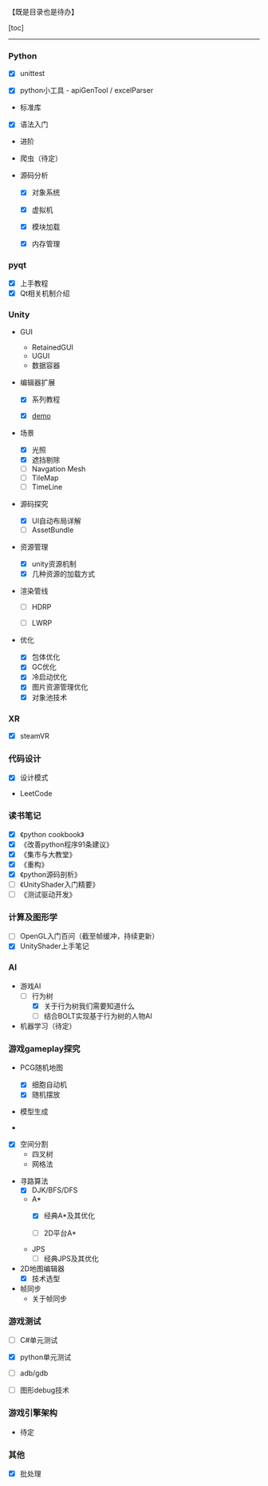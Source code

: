【既是目录也是待办】

[toc]

---

### Python

- [x] unittest

- [x] python小工具 - apiGenTool / excelParser

- 标准库

- [x] 语法入门

- 进阶

- 爬虫（待定）

- 源码分析
  - [x] 对象系统

  - [x] 虚拟机

  - [x] 模块加载

  - [x] 内存管理

### pyqt

- [x] 上手教程
- [x] Qt相关机制介绍

### Unity

- GUI
  - RetainedGUI
  - UGUI
  - 数据容器

- 编辑器扩展

  - [x] 系列教程

  - [x] [demo](https://github.com/jewis123/EditorExtensionDemos.git)

- 场景

  - [x] 光照
  - [x] 遮挡剔除
  - [ ] Navgation Mesh
  - [ ] TileMap
  - [ ] TimeLine

- 源码探究

  - [x] UI自动布局详解 
  - [ ] AssetBundle

- 资源管理

  - [x] unity资源机制
  - [x] 几种资源的加载方式

- 渲染管线

  - [ ] HDRP

  - [ ] LWRP


- 优化

  - [x] 包体优化
  - [x] GC优化
  - [x] 冷启动优化
  - [x] 图片资源管理优化
  - [x] 对象池技术

### XR

- [x] steamVR

### 代码设计

- [x] 设计模式
- LeetCode

### 读书笔记

- [x] 《python cookbook》
- [x] 《改善python程序91条建议》
- [x] 《集市与大教堂》
- [x] 《重构》
- [x] 《python源码剖析》
- [ ] 《UnityShader入门精要》
- [ ] 《测试驱动开发》

### 计算及图形学

- [ ] OpenGL入门百问（截至帧缓冲，持续更新）
- [x] UnityShader上手笔记

### AI

- 游戏AI
  - [ ] 行为树
    - [x] 关于行为树我们需要知道什么
    - [ ] 结合BOLT实现基于行为树的人物AI

- 机器学习（待定）

### 游戏gameplay探究

- PCG随机地图
  - [x] 细胞自动机
  - [x] 随机摆放
- 模型生成

- 

- [x] 空间分割
  - 四叉树
  - 网格法


- 寻路算法
  - [x] DJK/BFS/DFS

  - A*
    - [x] 经典A*及其优化

    - [ ] 2D平台A*

  - JPS
    - [ ] 经典JPS及其优化
- 2D地图编辑器
  - [x] 技术选型
- 帧同步
  - 关于帧同步

### 游戏测试

- [ ] C#单元测试
- [x] python单元测试

- [ ] adb/gdb

- [ ] 图形debug技术

### 游戏引擎架构

- 待定

### 其他

- [x] 批处理